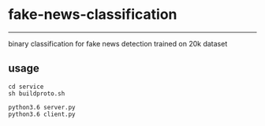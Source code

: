 # fake-news-classification
-------------------------------------
binary classification for fake news detection trained on 20k dataset 



## usage

```
cd service
sh buildproto.sh

python3.6 server.py
python3.6 client.py
```

